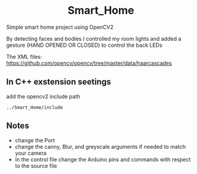 <h1 align="center" id="title">Smart_Home</h1>

<p id="description">Simple smart home project using OpenCV2</p>

By detecting faces and bodies I controlled my room lights and added a gesture (HAND OPENED OR CLOSED) to control the back LEDs

The XML files: https://github.com/opencv/opencv/tree/master/data/haarcascades 

<h2>In C++ exstension seetings </h2>

add the opencv2 include path
```
../Smart_Home/include
```

<h2>Notes</h2>

* change the Port 
* change the canny, Blur, and greyscale arguments if needed to match your camera
* In the control file change the Arduino pins and commands with respect to the source file 

